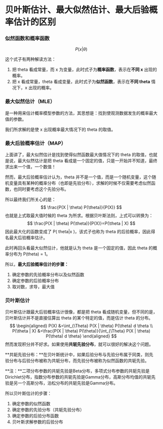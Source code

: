 # 贝叶斯估计、最大似然估计、最大后验概率估计的区别

### 似然函数和概率函数

$$
P(x | \theta)
$$

这个式子有两种解读方法：

1. 把 theta 看成常量，而 x 为变量，此时式子为**概率函数**，表示在**不同 x** 出现的概率。
2. 把 x 看成常量，theta 看成变量，此时式子为**似然函数**，表示在**不同 theta** 情况下，x 出现的概率。

### 最大似然估计（MLE）

是一种用来估计概率模型参数的方法，其思想是：找到使观测数据发生的概率最大值的参数。

我们所求解的是使 x 出现概率最大情况下的 theta 的取值。

### 最大后验概率估计（MAP）

上面讲了，最大似然估计是找到使得似然函数最大值情况下的 theta 的取值，也就是说，最大似然估计是把 theta 看成是一个固定的值，只是一开始并不知道，最终求出来一个值，一个数值！

然而，最大后验概率估计认为，theta 并不是一个值，而是一个随机变量，这个随机变量具有某种的概率分布（也即是先验分布），求解的时候不仅需要考虑似然函数，也同时要考虑这个先验分布。

所以最终我们所关心的是：
$$
\frac{P(X | \theta) P(\theta)}{P(X)}
$$
也就是上式取最大值时候的 theta 为所求。根据贝叶斯法则，上式可以转换为：
$$
\frac{P(X | \theta) P(\theta)}{P(X)}=P(\theta | X)
$$
因此最大化的函数变成了 P( theta|x )，该式子也称为 theta 的后验概率，因此得名最大后验概率估计。

此时再回头看最大似然估计，他就是认为 theta 是一个固定的值，因此 theta 的概率分布为 P(theta) = 1。

所以，**最大后验概率估计的步骤：**

1. 确定参数的先验概率分布以及似然函数
2. 确定参数的后验概率分布
3. 取对数，求导，最大值

### 贝叶斯估计

贝叶斯估计跟最大后验概率估计很像，都是把 theta 看成随机变量，但不同的是，贝叶斯估计并不是直接估算出 theta 的某个特定的值，而是估计 theta 的分布。
$$
\begin{aligned} P(X) &=\int_{\Theta} P(X | \theta) P(\theta) d \theta \\ P(\theta | X) &=\frac{P(X | \theta) P(\theta)}{\int_{\Theta} P(X | \theta) P(\theta) d \theta} \end{aligned}
$$
然而发现积分并不好求。如果使用**共轭先验分布**，就可以很好的解决这个问题。

**共轭先验分布：**在贝叶斯统计中，如果后验分布与先验分布属于同类，则先验分布与后验分布被称为共轭分布，而先验分布被称为似然函数的共轭先验。

**注：**二项分布参数的共轭先验是Beta分布，多项式分布参数的共轭先验是Dirichlet分布，指数分布参数的共轭先验是Gamma分布，⾼斯分布均值的共轭先验是另⼀个⾼斯分布，泊松分布的共轭先验是Gamma分布。

所以贝叶斯估计的步骤：

1. 确定参数的似然函数
2. 确定参数的先验分布（共轭先验分布）
3. 确定参数的后验分布函数
4. 贝叶斯求解参数的后验分布